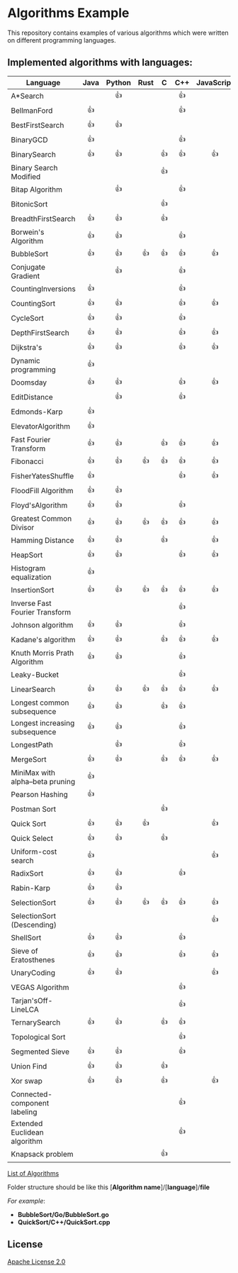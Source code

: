 # Algorithms Example

This repository contains examples of various algorithms which were written on different programming languages.

## Implemented algorithms with languages:


Language| Java | Python | Rust | C | C++ | JavaScript  | Go | C# | Ruby | Swift | Racket | Perl | Crystal| Kotlin | Haskell
---|:---:|:---:|:---:|:---:|:---:|:---:|:---:|:---:|:---:|:---:|:---:|:---:|:---:|:---:|:--:|
A*Search |  | :+1: |  |  | :+1: |  |  |  |  |
BellmanFord | :+1: |  |  |  | :+1: |  |  |  |  |
BestFirstSearch | :+1: | :+1: |  |  |  |  |  |  | :+1: |  |
BinaryGCD | :+1: |  |  |  | :+1: |  |  |  |  |  |
BinarySearch | :+1: | :+1: |  | :+1: | :+1: | :+1: | :+1: | :+1: | :+1: | :+1: |  |  |  | :+1: |  |
Binary Search Modified |  |  |  | :+1: |  |  |  |  |  |
Bitap Algorithm |  | :+1: |  |  | :+1: |  |  |  |  |
BitonicSort |  |  |  | :+1: |  |  |  |  |  |
BreadthFirstSearch | :+1: | :+1: |  | :+1: |  |  |  |  |  |
Borwein's Algorithm | :+1: | :+1: |  |  | :+1: |  |  |  | | |
BubbleSort | :+1: | :+1: | :+1: | :+1: | :+1:  | :+1: | :+1:  | :+1: | :+1: | | | :+1:|  |
Conjugate Gradient |  | :+1: |  |  | :+1: |  |  |  | | | |
CountingInversions | :+1: | | | |:+1:| | | | | | |
CountingSort | :+1: | :+1: |  |  | :+1: | :+1: |  |  | :+1: | |
CycleSort | :+1: | :+1: |  |  | :+1: |  |  |  | | |
DepthFirstSearch | :+1: | :+1: |  |  | :+1: | :+1: |  |  | | |
Dijkstra's  | :+1: | :+1: |  |  | :+1: | :+1: | :+1: |  | | |
Dynamic programming | :+1: |  |  |  |  |  |  |  |  | |
Doomsday | :+1: | :+1: |  |  | :+1: | :+1: |  |  | :+1: | :+1: | :+1:| |
EditDistance |  | :+1: |  |  | :+1: |  |  |  | |
Edmonds-Karp | :+1: |  |  |  |  |  |  |  | |
ElevatorAlgorithm | :+1: |  |  |  |  |  |  |  | |
Fast Fourier Transform | :+1: | :+1: |  |:+1:  | :+1: | :+1: |  |  | |
Fibonacci | :+1: | :+1: | :+1: | :+1: | :+1: | :+1: |  :+1: | :+1: | :+1: | :+1:  | :+1:| |
FisherYatesShuffle | :+1: |  |  |  | :+1: | :+1: |  | :+1: | :+1: | |
FloodFill Algorithm | :+1: | :+1: | | | | | | | |
Floyd'sAlgorithm | :+1: | :+1: |  |  | :+1: |  |  |  | |
Greatest Common Divisor | :+1: |:+1:| :+1: | :+1: | :+1: | :+1: | :+1: |:+1:| |
Hamming Distance | :+1: | :+1: |  | :+1: |  | :+1: | :+1: |  | :+1:| |
HeapSort | :+1: | :+1: |  |  | :+1: | :+1: | :+1: |  | :+1: | | | | :+1: | |
Histogram equalization | :+1: |  |  |  |  |  |  |  | |
InsertionSort | :+1: | :+1: | :+1: | :+1: | :+1:  | :+1: | :+1: | :+1: | :+1: | |
Inverse Fast Fourier Transform |  |  |  |  | :+1: |  |  |  | |
Johnson algorithm | :+1: | :+1: |  |  | :+1: |  |  |  | |
Kadane's algorithm | :+1: | :+1: |  | :+1: | :+1: | :+1: | :+1: | :+1: | |
Knuth Morris Prath Algorithm | :+1: | :+1: |  |  | :+1: |  |  |  | |
Leaky-Bucket | |  |  |  | :+1: |  |  |  | |
LinearSearch | :+1: | :+1: | :+1: |  :+1:| :+1: | :+1: | :+1: | :+1:  |  | :+1: | |
Longest common subsequence | :+1: | :+1: |  | :+1: | :+1: |  |  |  | :+1: |
Longest increasing subsequence | :+1: | :+1: |  |  | :+1: |  |  |  | |
LongestPath |  | :+1:  |  |  | :+1: |  |  |  | |
MergeSort | :+1: | :+1: |  | :+1: | :+1: | :+1: | :+1: | :+1: |  | :+1: | | | | | :+1: |
MiniMax with alpha–beta pruning | :+1: |  |  |  |  |  |  |  | |
Pearson Hashing | :+1: |  |  |  |  |  |  |  | |
Postman Sort |  |  |  | :+1: |  |  |  |  | |
Quick Sort | :+1: | :+1: | :+1: |  |  | :+1: | :+1: | :+1: | :+1: | :+1: | | | | | :+1: |
Quick Select | :+1: | :+1: |  | :+1: |  |  | :+1: | | |
Uniform-cost search | :+1: |  |  |  |  | :+1: | :+1: |  | |
RadixSort | :+1: | :+1: |  |  | :+1: |  |  |  | |
Rabin-Karp | :+1: | :+1: |  |  |  |  |  |  | |
SelectionSort | :+1: | :+1: | :+1: | :+1: | :+1: | :+1: | :+1: | :+1: | :+1: |
SelectionSort (Descending) |  |  |  |  |  | :+1: |  |  | |
ShellSort | :+1: | :+1: |  |  | :+1: |  |  |  | :+1: | |
Sieve of Eratosthenes | :+1: | :+1: |  |  | :+1: | :+1: | :+1: |  | |
UnaryCoding | :+1: | :+1: |  |  |  | :+1: |  |  | |
VEGAS Algorithm |  |  |  |  | :+1: |  |  |  | | | |
Tarjan'sOff-LineLCA |  | |  |  | :+1: |  |  |  | |
TernarySearch | :+1: |:+1:  |  | :+1: | :+1: |  |  |  | |
Topological Sort |  |  |  |  | :+1: |  |  |  | |
Segmented Sieve |:+1:| :+1: |  |  | :+1: |  |  |  | |
Union Find |:+1:|:+1:|  | :+1: |  |  |  |  | |
Xor swap |:+1:|:+1:|  |:+1:|  |:+1:|:+1:| :+1: | |
Connected-component labeling |  |  |  |  |:+1:|  |  |  | |
Extended Euclidean algorithm |  |  |  |  |:+1:|  |  |  | |
Knapsack problem |  |  |  |:+1:|  |  |  |  | |

[List of Algorithms](Algorithms.md)

Folder structure should be like this
[**Algorithm name**]/[**language**]/**file**

*For example*:
* **BubbleSort/Go/BubbleSort.go**
* **QuickSort/C++/QuickSort.cpp**

## License

[Apache License 2.0](LICENSE)
